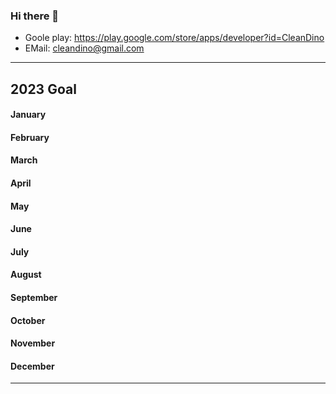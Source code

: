 ### Hi there 👋

  
  * Goole play: <https://play.google.com/store/apps/developer?id=CleanDino>
  * EMail: <cleandino@gmail.com>

--- 

## 2023 Goal

#### January


#### February


#### March

#### April

#### May

#### June


#### July


#### August


#### September


#### October


#### November


#### December



---


